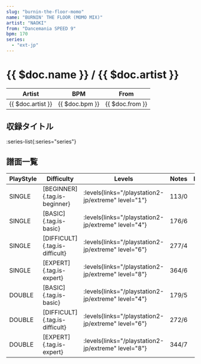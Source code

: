 ```yaml
---
slug: "burnin-the-floor-momo"
name: "BURNIN' THE FLOOR (MOMO MIX)"
artist: "NAOKI"
from: "Dancemania SPEED 9"
bpm: 170
series:
  - "ext-jp"
---
```


# {{ $doc.name }} / {{ $doc.artist }}

|Artist|BPM|From|
|------|---|----|
|{{ $doc.artist }}|{{ $doc.bpm }}|{{ $doc.from }}|

## 収録タイトル

:series-list{:series="series"}

## 譜面一覧

|PlayStyle|Difficulty|Levels|Notes|Movie|
|---------|----------|------|-----|-----|
|SINGLE|[BEGINNER]{.tag.is-beginner}| :levels{links="/playstation2-jp/extreme" level="1"}|113/0||
|SINGLE|[BASIC]{.tag.is-basic}| :levels{links="/playstation2-jp/extreme" level="4"}|176/6||
|SINGLE|[DIFFICULT]{.tag.is-difficult}| :levels{links="/playstation2-jp/extreme" level="6"}|277/4||
|SINGLE|[EXPERT]{.tag.is-expert}| :levels{links="/playstation2-jp/extreme" level="8"}|364/6||
|DOUBLE|[BASIC]{.tag.is-basic}| :levels{links="/playstation2-jp/extreme" level="4"}|179/5||
|DOUBLE|[DIFFICULT]{.tag.is-difficult}| :levels{links="/playstation2-jp/extreme" level="6"}|272/6||
|DOUBLE|[EXPERT]{.tag.is-expert}| :levels{links="/playstation2-jp/extreme" level="8"}|344/7||
